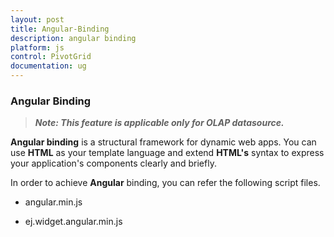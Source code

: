 ```yaml
---
layout: post
title: Angular-Binding
description: angular binding
platform: js
control: PivotGrid
documentation: ug
---
```


### Angular Binding

>_**Note: This feature is applicable only for OLAP datasource.**_

**Angular binding** is a structural framework for dynamic web apps. You can use **HTML** as your template language and extend **HTML's** syntax to express your application's components clearly and briefly.

In order to achieve **Angular** binding, you can refer the following script files. 

 * angular.min.js

 * ej.widget.angular.min.js



